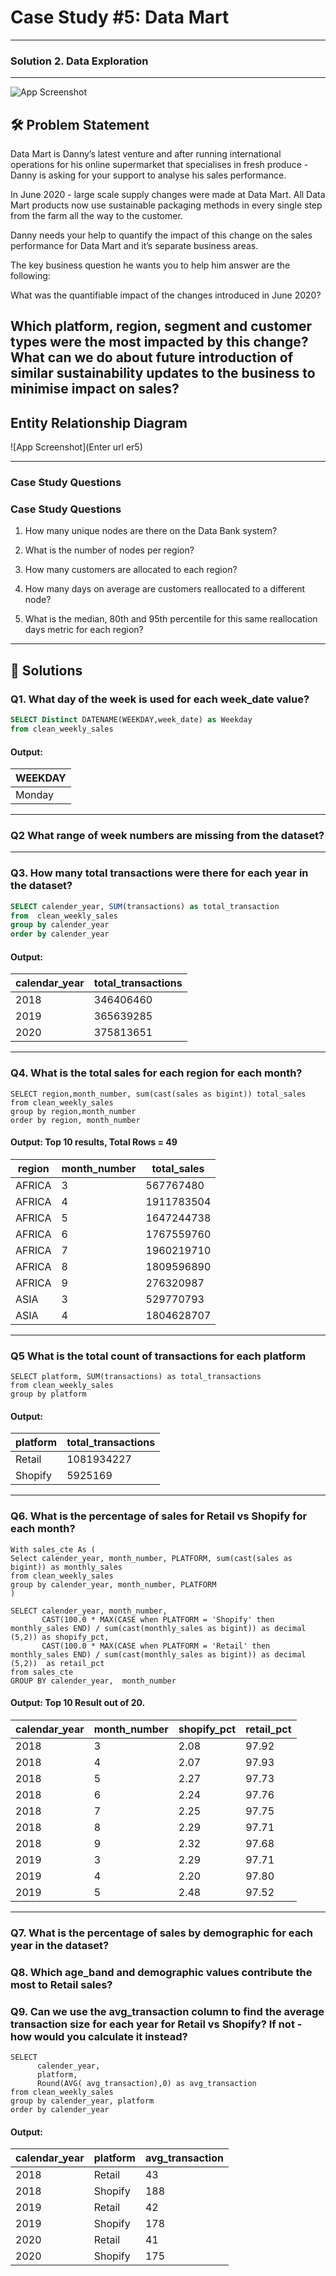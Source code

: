 
# Case Study #5: Data Mart

----
### Solution 2. Data Exploration
----

![App Screenshot](https://raw.githubusercontent.com/Akhand-p-singh/8-Week-SQL-Challenge/master/Images/Case%20Study%205.png)


## 🛠️ Problem Statement

Data Mart is Danny’s latest venture and after running international operations for his online supermarket that specialises in fresh produce - Danny is asking for your support to analyse his sales performance.

In June 2020 - large scale supply changes were made at Data Mart. All Data Mart products now use sustainable packaging methods in every single step from the farm all the way to the customer.

Danny needs your help to quantify the impact of this change on the sales performance for Data Mart and it’s separate business areas.

The key business question he wants you to help him answer are the following:

What was the quantifiable impact of the changes introduced in June 2020?

Which platform, region, segment and customer types were the most impacted by this change?
What can we do about future introduction of similar sustainability updates to the business to minimise impact on sales?
---

## Entity Relationship Diagram

![App Screenshot](Enter url er5)

---

### Case Study Questions

### Case Study Questions

1. How many unique nodes are there on the Data Bank system?

2. What is the number of nodes per region?

3. How many customers are allocated to each region?

4. How many days on average are customers reallocated to a different node?

5. What is the median, 80th and 95th percentile for this same reallocation days metric for each region?

---
## 🚀 Solutions

### **Q1. What day of the week is used for each week_date value?**

```sql
SELECT Distinct DATENAME(WEEKDAY,week_date) as Weekday 
from clean_weekly_sales
```
#### Output:
| WEEKDAY      |
|--------------|
| Monday       |

---

### **Q2 What range of week numbers are missing from the dataset?**

---
### **Q3. How many total transactions were there for each year in the dataset?**

```SQL
SELECT calender_year, SUM(transactions) as total_transaction 
from  clean_weekly_sales
group by calender_year
order by calender_year
```

#### Output:
| calendar_year | total_transactions  |
|---------------|---------------------|
| 2018          | 346406460           |
| 2019          | 365639285           |
| 2020          | 375813651           |

---
### **Q4. What is the total sales for each region for each month?**

```
SELECT region,month_number, sum(cast(sales as bigint)) total_sales
from clean_weekly_sales
group by region,month_number
order by region, month_number

```
#### Output:  Top 10 results, Total Rows = 49

| region | month_number | total_sales  |
|--------|--------------|--------------|
| AFRICA | 3            | 567767480    |
| AFRICA | 4            | 1911783504   |
| AFRICA | 5            | 1647244738   |
| AFRICA | 6            | 1767559760   |
| AFRICA | 7            | 1960219710   |
| AFRICA | 8            | 1809596890   |
| AFRICA | 9            | 276320987    |
| ASIA   | 3            | 529770793    |
| ASIA   | 4            | 1804628707   |

---

### **Q5 What is the total count of transactions for each platform**

```
SELECT platform, SUM(transactions) as total_transactions
from clean_weekly_sales
group by platform

```
#### Output:

| platform | total_transactions  |
|----------|---------------------|
| Retail   | 1081934227          |
| Shopify  | 5925169             |

----

### **Q6. What is the percentage of sales for Retail vs Shopify for each month?**

```
With sales_cte As ( 
Select calender_year, month_number, PLATFORM, sum(cast(sales as bigint)) as monthly_sales
from clean_weekly_sales
group by calender_year, month_number, PLATFORM
)

SELECT calender_year, month_number,
       CAST(100.0 * MAX(CASE when PLATFORM = 'Shopify' then monthly_sales END) / sum(cast(monthly_sales as bigint)) as decimal (5,2)) as shopify_pct,
	   CAST(100.0 * MAX(CASE when PLATFORM = 'Retail' then monthly_sales END) / sum(cast(monthly_sales as bigint)) as decimal (5,2))  as retail_pct
from sales_cte
GROUP BY calender_year,  month_number

```
#### Output: Top 10 Result out of 20.

| calendar_year | month_number | shopify_pct  | retail_pct |
|---------------|--------------|--------------|------------|
| 2018          | 3            | 2.08         | 97.92      |
| 2018          | 4            | 2.07         | 97.93      |
| 2018          | 5            | 2.27         | 97.73      |
| 2018          | 6            | 2.24         | 97.76      |
| 2018          | 7            | 2.25         | 97.75      |
| 2018          | 8            | 2.29         | 97.71      |
| 2018          | 9            | 2.32         | 97.68      |
| 2019          | 3            | 2.29         | 97.71      |
| 2019          | 4            | 2.20         | 97.80      |
| 2019          | 5            | 2.48         | 97.52      |

----

### **Q7. What is the percentage of sales by demographic for each year in the dataset?**

### **Q8. Which age_band and demographic values contribute the most to Retail sales?**

### **Q9. Can we use the avg_transaction column to find the average transaction size for each year for Retail vs Shopify? If not - how would you calculate it instead?**

```
SELECT 
      calender_year,
	  platform,
	  Round(AVG( avg_transaction),0) as avg_transaction
from clean_weekly_sales
group by calender_year, platform
order by calender_year
```
#### Output:

| calendar_year | platform | avg_transaction | 
|---------------|----------|-----------------|
| 2018          | Retail   | 43              |
| 2018          | Shopify  | 188             |
| 2019          | Retail   | 42              |
| 2019          | Shopify  | 178             |
| 2020          | Retail   | 41                   
| 2020          | Shopify  | 175             |